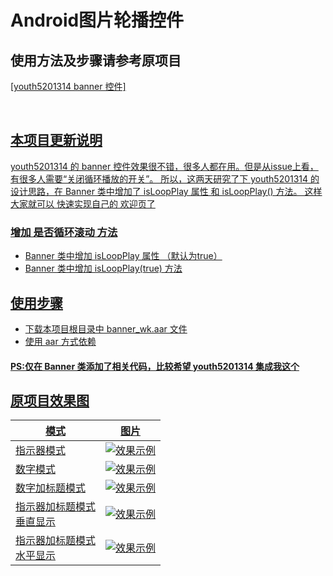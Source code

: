 # Android图片轮播控件

## 使用方法及步骤请参考原项目

<a href="https://github.com/youth5201314/banner" target="_blank"> [youth5201314 banner 控件]

<br>

## 本项目更新说明

youth5201314 的 banner 控件效果很不错，很多人都在用。但是从issue上看，有很多人需要“关闭循环播放的开关”。
所以，这两天研究了下 youth5201314 的设计思路，在 Banner 类中增加了 isLoopPlay 属性 和 isLoopPlay() 方法。
这样大家就可以 快速实现自己的 欢迎页了



### 增加 是否循环滚动 方法

* Banner 类中增加 isLoopPlay 属性 （默认为true）
* Banner 类中增加 isLoopPlay(true) 方法 

## 使用步骤

* 下载本项目根目录中 banner_wk.aar 文件
* 使用 aar 方式依赖

#### PS:仅在 Banner 类添加了相关代码，比较希望 youth5201314 集成我这个


## 原项目效果图

|模式|图片
|---|---|
|指示器模式|![效果示例](http://oceh51kku.bkt.clouddn.com/banner_example1.png)|
|数字模式|![效果示例](http://oceh51kku.bkt.clouddn.com/banner_example2.png)|
|数字加标题模式|![效果示例](http://oceh51kku.bkt.clouddn.com/banner_example3.png)|
|指示器加标题模式<br>垂直显示|![效果示例](http://oceh51kku.bkt.clouddn.com/banner_example4.png)|
|指示器加标题模式<br>水平显示|![效果示例](http://oceh51kku.bkt.clouddn.com/banner_example5.png)|















